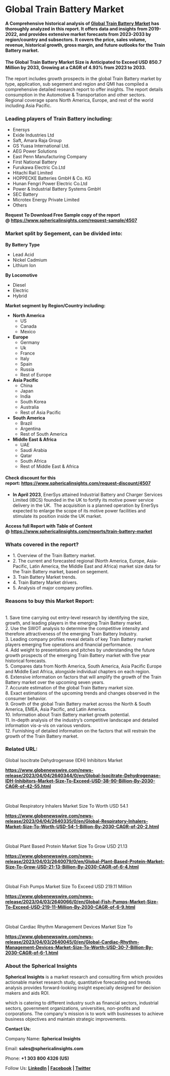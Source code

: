 <h1 class="news-post-title">Global Train Battery Market</h1>
<p><strong>A Comprehensive historical analysis of&nbsp;<a href="https://www.sphericalinsights.com/reports/train-battery-market" target="_blank" rel="noopener">Global Train Battery Market</a>&nbsp;has thoroughly analyzed in this report. It offers data and insights from 2019-2022, and provides extensive market forecasts from 2023-2033 by region/country and subsectors. It covers the price, sales volume, revenue, historical growth, gross margin, and future outlooks for the Train Battery market.</strong></p>
<h4><strong>The Global Train Battery Market Size is Anticipated to Exceed USD 850.7 Million by 2033, Growing at a CAGR of 4.93% from 2023 to 2033.</strong></h4>
<p>The report includes growth prospects in the global Train Battery market by type, application, sub segement and region and QMI has compiled a comprehensive detailed research report to offer insights. The report details consumption in the Automotive &amp; Transportation and other sectors. Regional coverage spans North America, Europe, and rest of the world including Asia Pacific.</p>
<h3><strong>Leading players of Train Battery including:</strong></h3>
<ul>
<li>Enersys</li>
<li>Exide Industries Ltd</li>
<li>Saft, Amara Raja Group</li>
<li>GS Yuasa International Ltd.</li>
<li>AEG Power Solutions</li>
<li>East Penn Manufacturing Company</li>
<li>First National Battery</li>
<li>Furukawa Electric Co.Ltd</li>
<li>Hitachi Rail Limited</li>
<li>HOPPECKE Batteries GmbH &amp; Co. KG</li>
<li>Hunan Fengri Power Electric Co.Ltd</li>
<li>Power &amp; Industrial Battery Systems GmbH</li>
<li>SEC Battery</li>
<li>Microtex Energy Private Limited</li>
<li>Others</li>
</ul>
<p><strong>Request To Download Free Sample copy of the report @&nbsp;<a href="https://www.sphericalinsights.com/request-sample/4507">https://www.sphericalinsights.com/request-sample/4507</a></strong></p>
<h3><strong>Market split by Segement, can be divided into:</strong></h3>
<p><strong>By Battery Type</strong></p>
<ul>
<li>Lead Acid</li>
<li>Nickel Cadmium</li>
<li>Lithium Ion</li>
</ul>
<p><strong>By Locomotive</strong></p>
<ul>
<li>Diesel</li>
<li>Electric</li>
<li>Hybrid</li>
</ul>
<p><strong>Market segment by Region/Country including:</strong></p>
<ul>
<li><strong>North America</strong>
<ul>
<li>US</li>
<li>Canada</li>
<li>Mexico</li>
</ul>
</li>
<li><strong>Europe</strong>
<ul>
<li>Germany</li>
<li>Uk</li>
<li>France</li>
<li>Italy</li>
<li>Spain</li>
<li>Russia</li>
<li>Rest of Europe</li>
</ul>
</li>
<li><strong>Asia Pacific</strong>
<ul>
<li>China</li>
<li>Japan</li>
<li>India</li>
<li>South Korea</li>
<li>Australia</li>
<li>Rest of Asia Pacific</li>
</ul>
</li>
<li><strong>South America</strong>
<ul>
<li>Brazil</li>
<li>Argentina</li>
<li>Rest of South America</li>
</ul>
</li>
<li><strong>Middle East &amp; Africa</strong>
<ul>
<li>UAE</li>
<li>Saudi Arabia</li>
<li>Qatar</li>
<li>South Africa</li>
<li>Rest of Middle East &amp; Africa</li>
</ul>
</li>
</ul>
<h4>Check discount for this report:&nbsp;<a href="https://www.sphericalinsights.com/request-discount/4507">https://www.sphericalinsights.com/request-discount/4507</a></h4>
<ul>
<li><strong>In April 2023</strong>, EnerSys attained Industrial Battery and Charger Services Limited (IBCS) founded in the UK to fortify its motive power service delivery in the UK.&nbsp; The acquisition is a planned operation by EnerSys expected to enlarge the scope of its motive power facilities and stimulate its position inside the UK market.</li>
</ul>
<p><strong>Access full Report with Table of Content @&nbsp;<a href="https://www.sphericalinsights.com/reports/train-battery-market">https://www.sphericalinsights.com/reports/train-battery-market</a>&nbsp;</strong></p>
<h3><strong>Whats covered in the report?</strong></h3>
<ul>
<li>1. Overview of the Train Battery market.</li>
<li>2. The current and forecasted regional (North America, Europe, Asia-Pacific, Latin America, the Middle East and Africa) market size data for the Train Battery market, based on segement.</li>
<li>3. Train Battery Market trends.</li>
<li>4. Train Battery Market drivers.</li>
<li>5. Analysis of major company profiles.</li>
</ul>
<h3><strong>Reasons to buy this Market Report:</strong></h3>
<p><br />1. Save time carrying out entry-level research by identifying the size, growth, and leading players in the emerging Train Battery market.<br />2. Use the SWOT analysis to determine the competitive intensity and therefore attractiveness of the emerging Train Battery Industry.<br />3. Leading company profiles reveal details of key Train Battery market players emerging five operations and financial performance.<br />4. Add weight to presentations and pitches by understanding the future growth prospects of the emerging Train Battery market with five year historical forecasts.<br />5. Compares data from North America, South America, Asia Pacific Europe and Middle East Africa, alongside individual chapters on each region.<br />6. Extensive information on factors that will amplify the growth of the Train Battery market over the upcoming seven years.<br />7. Accurate estimation of the global Train Battery market size.<br />8. Exact estimations of the upcoming trends and changes observed in the consumer behavior.<br />9. Growth of the global Train Battery market across the North &amp; South America, EMEA, Asia Pacific, and Latin America.<br />10. Information about Train Battery market growth potential.<br />11. In-depth analysis of the industry&rsquo;s competitive landscape and detailed information vis-a-vis on various vendors.<br />12. Furnishing of detailed information on the factors that will restrain the growth of the Train Battery market.</p>
<h3><strong>Related URL:</strong></h3>
<p>Global Isocitrate Dehydrogenase (IDH) Inhibitors Market</p>
<p><strong><a href="https://www.globenewswire.com/news-release/2023/04/04/2640344/0/en/Global-Isocitrate-Dehydrogenase-IDH-Inhibitors-Market-Size-To-Exceed-USD-38-90-Billion-By-2030-CAGR-of-42-55.html">https://www.globenewswire.com/news-release/2023/04/04/2640344/0/en/Global-Isocitrate-Dehydrogenase-IDH-Inhibitors-Market-Size-To-Exceed-USD-38-90-Billion-By-2030-CAGR-of-42-55.html</a>&nbsp;</strong></p>
<p>&nbsp;</p>
<p>Global Respiratory Inhalers Market Size To Worth USD 54.1</p>
<p><strong><a href="https://www.globenewswire.com/news-release/2023/04/04/2640335/0/en/Global-Respiratory-Inhalers-Market-Size-To-Worth-USD-54-1-Billion-By-2030-CAGR-of-20-2.html">https://www.globenewswire.com/news-release/2023/04/04/2640335/0/en/Global-Respiratory-Inhalers-Market-Size-To-Worth-USD-54-1-Billion-By-2030-CAGR-of-20-2.html</a>&nbsp;</strong></p>
<p>&nbsp;</p>
<p>Global Plant Based Protein Market Size To Grow USD 21.13</p>
<p><strong><a href="https://www.globenewswire.com/news-release/2023/04/03/2640079/0/en/Global-Plant-Based-Protein-Market-Size-To-Grow-USD-21-13-Billion-By-2030-CAGR-of-6-4.html">https://www.globenewswire.com/news-release/2023/04/03/2640079/0/en/Global-Plant-Based-Protein-Market-Size-To-Grow-USD-21-13-Billion-By-2030-CAGR-of-6-4.html</a>&nbsp;</strong></p>
<p>&nbsp;</p>
<p>Global Fish Pumps Market Size To Exceed USD 219.11 Million</p>
<p><strong><a href="https://www.globenewswire.com/news-release/2023/04/03/2640066/0/en/Global-Fish-Pumps-Market-Size-To-Exceed-USD-219-11-Million-By-2030-CAGR-of-6-9.html">https://www.globenewswire.com/news-release/2023/04/03/2640066/0/en/Global-Fish-Pumps-Market-Size-To-Exceed-USD-219-11-Million-By-2030-CAGR-of-6-9.html</a>&nbsp;</strong></p>
<p>&nbsp;</p>
<p>Global Cardiac Rhythm Management Devices Market Size To</p>
<p><strong><a href="https://www.globenewswire.com/news-release/2023/04/03/2640045/0/en/Global-Cardiac-Rhythm-Management-Devices-Market-Size-To-Worth-USD-30-7-Billion-By-2030-CAGR-of-6-1.html">https://www.globenewswire.com/news-release/2023/04/03/2640045/0/en/Global-Cardiac-Rhythm-Management-Devices-Market-Size-To-Worth-USD-30-7-Billion-By-2030-CAGR-of-6-1.html</a>&nbsp;</strong></p>
<h3><strong>About the Spherical Insights</strong></h3>
<p><strong>Spherical Insights</strong>&nbsp;is a market research and consulting firm which provides actionable market research study, quantitative forecasting and trends analysis provides forward-looking insight especially designed for decision makers and aids ROI.</p>
<p>which is catering to different industry such as financial sectors, industrial sectors, government organizations, universities, non-profits and corporations. The company's mission is to work with businesses to achieve business objectives and maintain strategic improvements.</p>
<p><strong>Contact Us:</strong></p>
<p>Company Name:&nbsp;<strong>Spherical Insights</strong></p>
<p>Email:&nbsp;<strong>sales@sphericalinsights.com</strong></p>
<p>Phone:&nbsp;<strong>+1 303 800 4326 (US)</strong></p>
<p>Follow Us:&nbsp;<strong><a href="https://www.linkedin.com/company/spherical-insight/"><u>LinkedIn</u></a>&nbsp;|&nbsp;<a href="https://www.facebook.com/sphericalinsights22"><u>Facebook</u></a>&nbsp;|&nbsp;<a href="https://twitter.com/SInsights_US"><u>Twitter</u></a></strong></p>
